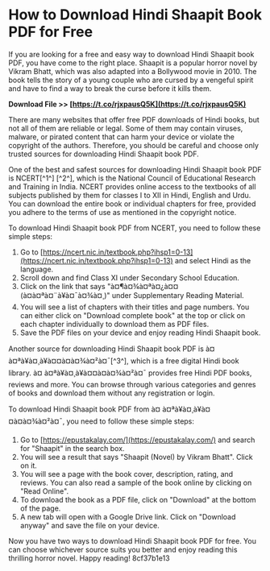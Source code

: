 
 
# How to Download Hindi Shaapit Book PDF for Free
 
If you are looking for a free and easy way to download Hindi Shaapit book PDF, you have come to the right place. Shaapit is a popular horror novel by Vikram Bhatt, which was also adapted into a Bollywood movie in 2010. The book tells the story of a young couple who are cursed by a vengeful spirit and have to find a way to break the curse before it kills them.
 
**Download File >> [https://t.co/rjxpausQ5K](https://t.co/rjxpausQ5K)**


 
There are many websites that offer free PDF downloads of Hindi books, but not all of them are reliable or legal. Some of them may contain viruses, malware, or pirated content that can harm your device or violate the copyright of the authors. Therefore, you should be careful and choose only trusted sources for downloading Hindi Shaapit book PDF.
 
One of the best and safest sources for downloading Hindi Shaapit book PDF is NCERT[^1^] [^2^], which is the National Council of Educational Research and Training in India. NCERT provides online access to the textbooks of all subjects published by them for classes I to XII in Hindi, English and Urdu. You can download the entire book or individual chapters for free, provided you adhere to the terms of use as mentioned in the copyright notice.
 
To download Hindi Shaapit book PDF from NCERT, you need to follow these simple steps:
 
1. Go to [https://ncert.nic.in/textbook.php?ihsp1=0-13](https://ncert.nic.in/textbook.php?ihsp1=0-13) and select Hindi as the language.
2. Scroll down and find Class XI under Secondary School Education.
3. Click on the link that says "à¤¶à¤¾à¤ªà¤¿à¤¤ (à¤à¤ªà¤¨à¥à¤¯à¤¾à¤¸)" under Supplementary Reading Material.
4. You will see a list of chapters with their titles and page numbers. You can either click on "Download complete book" at the top or click on each chapter individually to download them as PDF files.
5. Save the PDF files on your device and enjoy reading Hindi Shaapit book.

Another source for downloading Hindi Shaapit book PDF is à¤ à¤ªà¥à¤¸à¥à¤¤à¤à¤¾à¤²à¤¯[^3^], which is a free digital Hindi book library. à¤ à¤ªà¥à¤¸à¥à¤¤à¤à¤¾à¤²à¤¯ provides free Hindi PDF books, reviews and more. You can browse through various categories and genres of books and download them without any registration or login.
 
To download Hindi Shaapit book PDF from à¤ à¤ªà¥à¤¸à¥à¤¤à¤à¤¾à¤²à¤¯, you need to follow these simple steps:

1. Go to [https://epustakalay.com/](https://epustakalay.com/) and search for "Shaapit" in the search box.
2. You will see a result that says "Shaapit (Novel) by Vikram Bhatt". Click on it.
3. You will see a page with the book cover, description, rating, and reviews. You can also read a sample of the book online by clicking on "Read Online".
4. To download the book as a PDF file, click on "Download" at the bottom of the page.
5. A new tab will open with a Google Drive link. Click on "Download anyway" and save the file on your device.

Now you have two ways to download Hindi Shaapit book PDF for free. You can choose whichever source suits you better and enjoy reading this thrilling horror novel. Happy reading!
 8cf37b1e13
 
